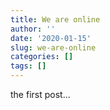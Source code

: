 ```yaml
---
title: We are online
author: ''
date: '2020-01-15'
slug: we-are-online
categories: []
tags: []
---
```


the first post...